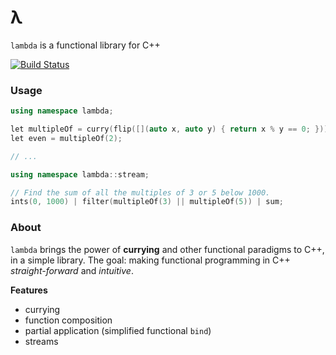 # λ

`lambda` is a functional library for C++

[![Build Status](https://travis-ci.org/jtomschroeder/lambda.svg?branch=master)](https://travis-ci.org/jtomschroeder/lambda)

### Usage
```cpp
using namespace lambda;

let multipleOf = curry(flip([](auto x, auto y) { return x % y == 0; }));
let even = multipleOf(2);

// ...

using namespace lambda::stream;

// Find the sum of all the multiples of 3 or 5 below 1000.
ints(0, 1000) | filter(multipleOf(3) || multipleOf(5)) | sum;
```

### About

`lambda` brings the power of __currying__ and other functional paradigms to C++, in a simple library. The goal: making functional programming in C++ *straight-forward* and *intuitive*.

__Features__
- currying
- function composition
- partial application (simplified functional `bind`)
- streams
